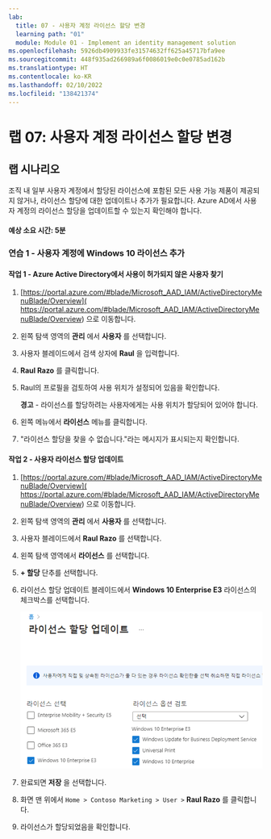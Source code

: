 ```yaml
---
lab:
  title: 07 - 사용자 계정 라이선스 할당 변경
  learning path: "01"
  module: Module 01 - Implement an identity management solution
ms.openlocfilehash: 5926db4909933fe31574632ff625a45717bfa9ee
ms.sourcegitcommit: 448f935ad266989a6f0086019e0c0e0785ad162b
ms.translationtype: HT
ms.contentlocale: ko-KR
ms.lasthandoff: 02/10/2022
ms.locfileid: "138421374"
---
```

# <a name="lab-07-change-user-account-license-assignments"></a>랩 07: 사용자 계정 라이선스 할당 변경

## <a name="lab-scenario"></a>랩 시나리오

조직 내 일부 사용자 계정에서 할당된 라이선스에 포함된 모든 사용 가능 제품이 제공되지 않거나, 라이선스 할당에 대한 업데이트나 추가가 필요합니다. Azure AD에서 사용자 계정의 라이선스 할당을 업데이트할 수 있는지 확인해야 합니다.

#### <a name="estimated-time-5-minutes"></a>예상 소요 시간: 5분

### <a name="exercise-1---add-a-windows-10-license-to-a-user-account"></a>연습 1 - 사용자 계정에 Windows 10 라이선스 추가

#### <a name="task-1---find-your-unlicensed-user-in-azure-active-directory"></a>작업 1 - Azure Active Directory에서 사용이 허가되지 않은 사용자 찾기

1. [https://portal.azure.com/#blade/Microsoft_AAD_IAM/ActiveDirectoryMenuBlade/Overview]( https://portal.azure.com/#blade/Microsoft_AAD_IAM/ActiveDirectoryMenuBlade/Overview) 으로 이동합니다.

2. 왼쪽 탐색 영역의 **관리** 에서 **사용자** 를 선택합니다.

3. 사용자 블레이드에서 검색 상자에 **Raul** 을 입력합니다.

4. **Raul Razo** 를 클릭합니다.
5. Raul의 프로필을 검토하여 사용 위치가 설정되어 있음을 확인합니다.

    **경고** - 라이선스를 할당하려는 사용자에게는 사용 위치가 할당되어 있어야 합니다.

6. 왼쪽 메뉴에서 **라이선스** 메뉴를 클릭합니다.
7. "라이선스 할당을 찾을 수 없습니다."라는 메시지가 표시되는지 확인합니다.

#### <a name="task-2---update-user-license-assignments"></a>작업 2 - 사용자 라이선스 할당 업데이트

1. [https://portal.azure.com/#blade/Microsoft_AAD_IAM/ActiveDirectoryMenuBlade/Overview]( https://portal.azure.com/#blade/Microsoft_AAD_IAM/ActiveDirectoryMenuBlade/Overview) 으로 이동합니다.

2. 왼쪽 탐색 영역의 **관리** 에서 **사용자** 를 선택합니다.

3. 사용자 블레이드에서 **Raul Razo** 를 선택합니다.

4. 왼쪽 탐색 영역에서 **라이선스** 를 선택합니다.

5. **+ 할당** 단추를 선택합니다. 

6. 라이선스 할당 업데이트 블레이드에서 **Windows 10 Enterprise E3** 라이선스의 체크박스를 선택합니다.

    ![라이선스 할당 업데이트 페이지와 강조 표시된 라이선스 옵션을 보여주는 화면 이미지](./media/lp1-mod2-assign-user-license-options.png)

7. 완료되면 **저장** 을 선택합니다.
8. 화면 맨 위에서 `Home > Contoso Marketing > User >` **Raul Razo** 를 클릭합니다.
9. 라이선스가 할당되었음을 확인합니다.
